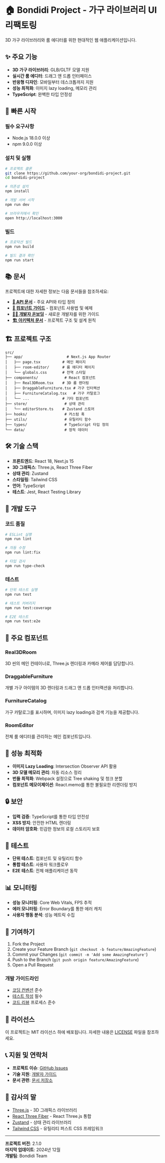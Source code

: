 # 🏠 Bondidi Project - 가구 라이브러리 UI 리팩토링

3D 가구 라이브러리와 룸 에디터를 위한 현대적인 웹 애플리케이션입니다.

## ✨ 주요 기능

- **3D 가구 라이브러리**: GLB/GLTF 모델 지원
- **실시간 룸 에디터**: 드래그 앤 드롭 인터페이스
- **반응형 디자인**: 모바일부터 데스크톱까지 지원
- **성능 최적화**: 이미지 lazy loading, 메모리 관리
- **TypeScript**: 완벽한 타입 안정성

## 🚀 빠른 시작

### 필수 요구사항

- Node.js 18.0.0 이상
- npm 9.0.0 이상

### 설치 및 실행

```bash
# 프로젝트 클론
git clone https://github.com/your-org/bondidi-project.git
cd bondidi-project

# 의존성 설치
npm install

# 개발 서버 시작
npm run dev

# 브라우저에서 확인
open http://localhost:3000
```

### 빌드

```bash
# 프로덕션 빌드
npm run build

# 빌드 결과 확인
npm run start
```

## 📚 문서

프로젝트에 대한 자세한 정보는 다음 문서들을 참조하세요:

- **[📖 API 문서](docs/API.md)** - 주요 API와 타입 정의
- **[🧩 컴포넌트 가이드](docs/COMPONENTS.md)** - 컴포넌트 사용법 및 예제
- **[👨‍💻 개발자 온보딩](docs/DEVELOPMENT.md)** - 새로운 개발자를 위한 가이드
- **[🏗️ 아키텍처 문서](docs/ARCHITECTURE.md)** - 프로젝트 구조 및 설계 원칙

## 🏗️ 프로젝트 구조

```
src/
├── app/                    # Next.js App Router
│   ├── page.tsx          # 메인 페이지
│   ├── room-editor/      # 룸 에디터 페이지
│   └── globals.css       # 전역 스타일
├── components/            # React 컴포넌트
│   ├── Real3DRoom.tsx    # 3D 룸 렌더링
│   ├── DraggableFurniture.tsx # 가구 인터랙션
│   ├── FurnitureCatalog.tsx   # 가구 카탈로그
│   └── ...               # 기타 컴포넌트
├── store/                 # 상태 관리
│   └── editorStore.ts    # Zustand 스토어
├── hooks/                 # 커스텀 훅
├── utils/                 # 유틸리티 함수
├── types/                 # TypeScript 타입 정의
└── data/                  # 정적 데이터
```

## 🛠️ 기술 스택

- **프론트엔드**: React 18, Next.js 15
- **3D 그래픽스**: Three.js, React Three Fiber
- **상태 관리**: Zustand
- **스타일링**: Tailwind CSS
- **언어**: TypeScript
- **테스트**: Jest, React Testing Library

## 🔧 개발 도구

### 코드 품질

```bash
# ESLint 실행
npm run lint

# 자동 수정
npm run lint:fix

# 타입 검사
npm run type-check
```

### 테스트

```bash
# 단위 테스트 실행
npm run test

# 테스트 커버리지
npm run test:coverage

# E2E 테스트
npm run test:e2e
```

## 📱 주요 컴포넌트

### Real3DRoom
3D 씬의 메인 컨테이너로, Three.js 렌더링과 카메라 제어를 담당합니다.

### DraggableFurniture
개별 가구 아이템의 3D 렌더링과 드래그 앤 드롭 인터랙션을 처리합니다.

### FurnitureCatalog
가구 카탈로그를 표시하며, 이미지 lazy loading과 검색 기능을 제공합니다.

### RoomEditor
전체 룸 에디터를 관리하는 메인 컴포넌트입니다.

## 🎯 성능 최적화

- **이미지 Lazy Loading**: Intersection Observer API 활용
- **3D 모델 메모리 관리**: 자동 리소스 정리
- **번들 최적화**: Webpack 설정으로 Tree shaking 및 청크 분할
- **컴포넌트 메모이제이션**: React.memo를 통한 불필요한 리렌더링 방지

## 🔒 보안

- **입력 검증**: TypeScript를 통한 타입 안전성
- **XSS 방지**: 안전한 HTML 렌더링
- **데이터 암호화**: 민감한 정보의 로컬 스토리지 보호

## 🧪 테스트

- **단위 테스트**: 컴포넌트 및 유틸리티 함수
- **통합 테스트**: 사용자 워크플로우
- **E2E 테스트**: 전체 애플리케이션 동작

## 📊 모니터링

- **성능 모니터링**: Core Web Vitals, FPS 추적
- **에러 모니터링**: Error Boundary를 통한 에러 캐치
- **사용자 행동 분석**: 성능 메트릭 수집

## 🤝 기여하기

1. Fork the Project
2. Create your Feature Branch (`git checkout -b feature/AmazingFeature`)
3. Commit your Changes (`git commit -m 'Add some AmazingFeature'`)
4. Push to the Branch (`git push origin feature/AmazingFeature`)
5. Open a Pull Request

### 개발 가이드라인

- [코딩 컨벤션](docs/DEVELOPMENT.md#코딩-컨벤션) 준수
- [테스트 작성](docs/DEVELOPMENT.md#테스트-작성) 필수
- [코드 리뷰](docs/DEVELOPMENT.md#코드-리뷰) 프로세스 준수

## 📄 라이선스

이 프로젝트는 MIT 라이선스 하에 배포됩니다. 자세한 내용은 [LICENSE](LICENSE) 파일을 참조하세요.

## 📞 지원 및 연락처

- **프로젝트 이슈**: [GitHub Issues](https://github.com/your-org/bondidi-project/issues)
- **기술 지원**: [개발자 가이드](docs/DEVELOPMENT.md#지원-및-연락처)
- **문서 관련**: [문서 저장소](docs/)

## 🙏 감사의 말

- [Three.js](https://threejs.org/) - 3D 그래픽스 라이브러리
- [React Three Fiber](https://docs.pmnd.rs/react-three-fiber/) - React Three.js 통합
- [Zustand](https://github.com/pmndrs/zustand) - 상태 관리 라이브러리
- [Tailwind CSS](https://tailwindcss.com/) - 유틸리티 퍼스트 CSS 프레임워크

---

**프로젝트 버전**: 2.1.0  
**마지막 업데이트**: 2024년 12월  
**개발팀**: Bondidi Team
